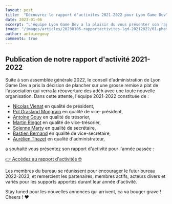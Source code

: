 ```yaml
---
layout: post
title:  "Découvrez le rapport d'activités 2021-2022 pour Lyon Game Dev"
date: 2023-01-06
excerpt: "L'équipe Lyon Game Dev a la plaisir du vous présenter son rapport d'activités 2021-2022..."
image: "/images/articles/20230106-rapportactivites-lgd-20212022/01-photorapportactivites2122.jpg"
author: antoinegouy
comments: true
---
```


## Publication de notre rapport d'activité 2021-2022

Suite à son assemblée générale 2022, le conseil d'administration de Lyon Game Dev a pris la décision de plancher sur une grosse remise à plat de l'association qui verra la réouverture des adéh avec une toute nouvelle organisation.
Dans cette attente, l'équipe 2021-2022 constituée de :
- [Nicolas Vienat]({{site.data.linkedin.tiffanyvaquie}}) en qualité de président,
- [Pol Grasland Mongrain]({{site.data.linkedin.polgraslandmongrain}}) en qualité de vice-président,
- [Antoine Gouy]({{site.data.linkedin.antoinegouy}}) en qualité de trésorier,
- [Martin Ringot]({{site.data.linkedin.martinringot}}) en qualité de vice-trésorier,
- [Solenne Marty]({{site.data.linkedin.solennemarty}}) en qualité de secrétaire,
- [Bastien Bernand]({{site.data.linkedin.bastienbernand}}) en qualité de vice-secrétaire,
- [Aurélien Thazet]({{site.data.linkedin.aurelienthazet}}) en qualité d'administrateur,

a souhaité vous présentez son rapport d'activité pour l'année passée :

[👉 Accédez au rapport d'activités 🤓]({{site.data.docs.docs2122.rapportactivites2122}})

Les membres du bureau se réunissent pour encourager le futur bureau 2022-2023, et remercient les partenaires, membres actifs, acteurs divers et variés pour les supports apportés durant leur année d'activité.

Stay tuned pour les nouvelles annonces qui arrivent, ca va bouger grave !
Cheers ! ❤️

